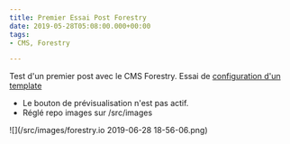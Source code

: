 ```yaml
---
title: Premier Essai Post Forestry
date: 2019-05-28T05:08:00.000+00:00
tags:
- CMS, Forestry

---
```

Test d'un premier post avec le CMS Forestry. Essai de [configuration d'un template ](https://forestry.io/docs/settings/front-matter-templates/ "Forestry-template")

* Le bouton de prévisualisation n'est pas actif.
* Réglé repo images sur /src/images

![](/src/images/forestry.io 2019-06-28 18-56-06.png)